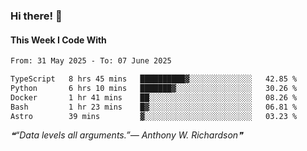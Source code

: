### Hi there! 👋

#### This Week I Code With
<!--START_SECTION:waka-->

```txt
From: 31 May 2025 - To: 07 June 2025

TypeScript   8 hrs 45 mins   ██████████▓░░░░░░░░░░░░░░   42.85 %
Python       6 hrs 10 mins   ███████▓░░░░░░░░░░░░░░░░░   30.26 %
Docker       1 hr 41 mins    ██░░░░░░░░░░░░░░░░░░░░░░░   08.26 %
Bash         1 hr 23 mins    █▓░░░░░░░░░░░░░░░░░░░░░░░   06.81 %
Astro        39 mins         ▓░░░░░░░░░░░░░░░░░░░░░░░░   03.23 %
```

<!--END_SECTION:waka-->

<!--STARTS_HERE_QUOTE_README-->
<i>❝“Data levels all arguments.”— Anthony W. Richardson❞</i>
<!--ENDS_HERE_QUOTE_README-->

